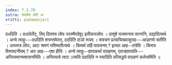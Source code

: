 ```yaml
---
index: 7.3.70
sutra: घोर्लोपो लेटि वा
vritti: padamanjari
---
```


 दधदिति । दधातेर्लेट्, तिप् ठितश्च लोपः परस्मैपदेषुऽ इतीकारलोपः । दाशुषे यजमानाय सत्नानि, दद्यादित्यर्थः । अन्ये त्वाहुः---दधदिति शत्रन्तमेतत्, दददिति दाञो रूपम् । वावचनं प्रत्याचिख्यासुराह---आडागमे सतीति । अस्त्वत्र लोपः; आटः श्रवणं भविष्यतीत्यर्थः । किमर्थ तर्हि वावचनम् ? इत्यत आह--तत्रेति । किमत्र विस्पष्टनीयम् ? अत आह---एषा हीति । अन्ये त्वाहुः--ज्ञापकार्थं वाग्रहणम्, एतज्ज्ञापयति---अनित्यमागमशासनमिति । अनित्यत्वे त्वाट।ल्सति ददादिति न स्यादिति तत्सिद्धये वाग्रहणं कर्तव्यमिति ॥